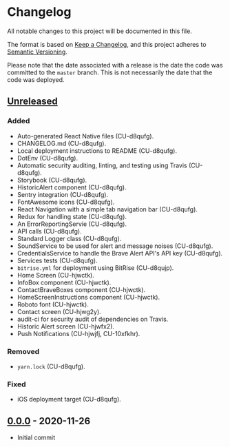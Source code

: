 # Changelog

All notable changes to this project will be documented in this file.

The format is based on [Keep a Changelog](https://keepachangelog.com/en/1.0.0/),
and this project adheres to [Semantic Versioning](https://semver.org/spec/v2.0.0.html).

Please note that the date associated with a release is the date the code
was committed to the `master` branch. This is not necessarily the date that
the code was deployed.

## [Unreleased]

### Added

- Auto-generated React Native files (CU-d8qufg).
- CHANGELOG.md (CU-d8qufg).
- Local deployment instructions to README (CU-d8qufg).
- DotEnv (CU-d8qufg).
- Automatic security auditing, linting, and testing using Travis (CU-d8qufg).
- Storybook (CU-d8qufg).
- HistoricAlert component (CU-d8qufg).
- Sentry integration (CU-d8qufg).
- FontAwesome icons (CU-d8qufg).
- React Navigation with a simple tab navigation bar (CU-d8qufg).
- Redux for handling state (CU-d8qufg).
- An ErrorReportingServie (CU-d8qufg).
- API calls (CU-d8qufg).
- Standard Logger class (CU-d8qufg).
- SoundService to be used for alert and message noises (CU-d8qufg).
- CredentialsService to handle the Brave Alert API's API key (CU-d8qufg).
- Services tests (CU-d8qufg).
- `bitrise.yml` for deployment using BitRise (CU-d8qujp).
- Home Screen (CU-hjwctk).
- InfoBox component (CU-hjwctk).
- ContactBraveBoxes component (CU-hjwctk).
- HomeScreenInstructions component (CU-hjwctk).
- Roboto font (CU-hjwctk).
- Contact screen (CU-hjwg2y).
- audit-ci for security audit of dependencies on Travis.
- Historic Alert screen (CU-hjwfx2).
- Push Notifications (CU-hjwjfj, CU-10xfkhr).

### Removed

- `yarn.lock` (CU-d8qufg).

### Fixed

- iOS deployment target (CU-d8qufg).

## [0.0.0] - 2020-11-26

- Initial commit

[unreleased]: https://github.com/bravetechnologycoop/brave-alert-app/compare/v0.0.0...HEAD
[0.0.0]: https://github.com/bravetechnologycoop/brave-alert-app/releases/tag/v0.0.0
